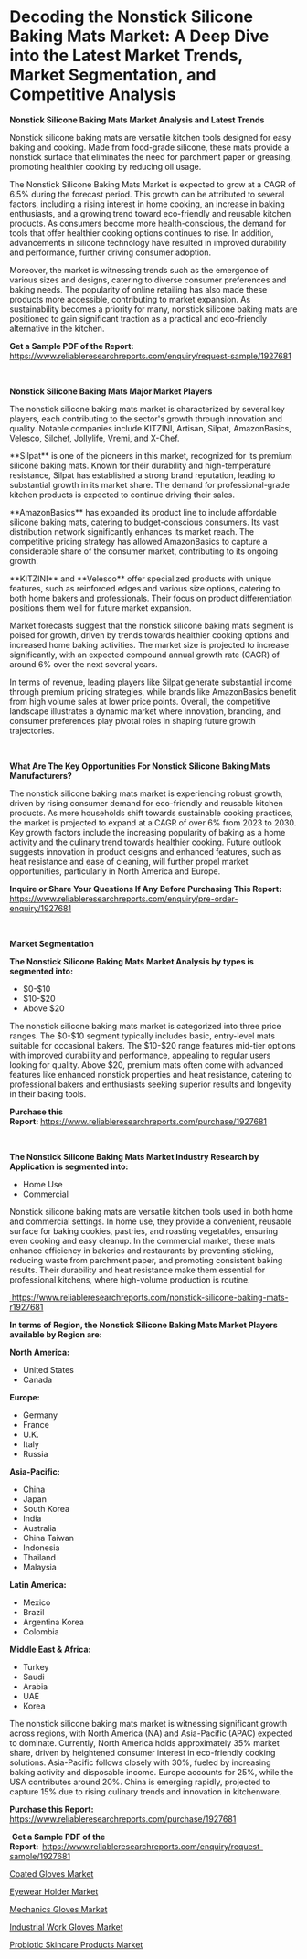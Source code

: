 <p><h1>Decoding the Nonstick Silicone Baking Mats Market: A Deep Dive into the Latest Market Trends, Market Segmentation, and Competitive Analysis</h1></p><p><strong>Nonstick Silicone Baking Mats Market Analysis and Latest Trends</strong></p>
<p><p>Nonstick silicone baking mats are versatile kitchen tools designed for easy baking and cooking. Made from food-grade silicone, these mats provide a nonstick surface that eliminates the need for parchment paper or greasing, promoting healthier cooking by reducing oil usage. </p><p>The Nonstick Silicone Baking Mats Market is expected to grow at a CAGR of 6.5% during the forecast period. This growth can be attributed to several factors, including a rising interest in home cooking, an increase in baking enthusiasts, and a growing trend toward eco-friendly and reusable kitchen products. As consumers become more health-conscious, the demand for tools that offer healthier cooking options continues to rise. In addition, advancements in silicone technology have resulted in improved durability and performance, further driving consumer adoption.</p><p>Moreover, the market is witnessing trends such as the emergence of various sizes and designs, catering to diverse consumer preferences and baking needs. The popularity of online retailing has also made these products more accessible, contributing to market expansion. As sustainability becomes a priority for many, nonstick silicone baking mats are positioned to gain significant traction as a practical and eco-friendly alternative in the kitchen.</p></p>
<p><strong>Get a Sample PDF of the Report:&nbsp;</strong> <a href="https://www.reliableresearchreports.com/enquiry/request-sample/1927681?utm_campaign=31&utm_medium=2&utm_source=Github&utm_content=ia&utm_term=06022025&utm_id=nonstick-silicone-baking-mats">https://www.reliableresearchreports.com/enquiry/request-sample/1927681</a></p>
<p>&nbsp;</p>
<p><strong>Nonstick Silicone Baking Mats Major Market Players</strong></p>
<p><p>The nonstick silicone baking mats market is characterized by several key players, each contributing to the sector's growth through innovation and quality. Notable companies include KITZINI, Artisan, Silpat, AmazonBasics, Velesco, Silchef, Jollylife, Vremi, and X-Chef.</p><p>**Silpat** is one of the pioneers in this market, recognized for its premium silicone baking mats. Known for their durability and high-temperature resistance, Silpat has established a strong brand reputation, leading to substantial growth in its market share. The demand for professional-grade kitchen products is expected to continue driving their sales.</p><p>**AmazonBasics** has expanded its product line to include affordable silicone baking mats, catering to budget-conscious consumers. Its vast distribution network significantly enhances its market reach. The competitive pricing strategy has allowed AmazonBasics to capture a considerable share of the consumer market, contributing to its ongoing growth.</p><p>**KITZINI** and **Velesco** offer specialized products with unique features, such as reinforced edges and various size options, catering to both home bakers and professionals. Their focus on product differentiation positions them well for future market expansion.</p><p>Market forecasts suggest that the nonstick silicone baking mats segment is poised for growth, driven by trends towards healthier cooking options and increased home baking activities. The market size is projected to increase significantly, with an expected compound annual growth rate (CAGR) of around 6% over the next several years.</p><p>In terms of revenue, leading players like Silpat generate substantial income through premium pricing strategies, while brands like AmazonBasics benefit from high volume sales at lower price points. Overall, the competitive landscape illustrates a dynamic market where innovation, branding, and consumer preferences play pivotal roles in shaping future growth trajectories.</p></p>
<p>&nbsp;</p>
<p><strong>What Are The Key Opportunities For Nonstick Silicone Baking Mats Manufacturers?</strong></p>
<p><p>The nonstick silicone baking mats market is experiencing robust growth, driven by rising consumer demand for eco-friendly and reusable kitchen products. As more households shift towards sustainable cooking practices, the market is projected to expand at a CAGR of over 6% from 2023 to 2030. Key growth factors include the increasing popularity of baking as a home activity and the culinary trend towards healthier cooking. Future outlook suggests innovation in product designs and enhanced features, such as heat resistance and ease of cleaning, will further propel market opportunities, particularly in North America and Europe.</p></p>
<p><strong>Inquire or Share Your Questions If Any Before Purchasing This Report:</strong> <a href="https://www.reliableresearchreports.com/enquiry/pre-order-enquiry/1927681?utm_campaign=31&utm_medium=2&utm_source=Github&utm_content=ia&utm_term=06022025&utm_id=nonstick-silicone-baking-mats">https://www.reliableresearchreports.com/enquiry/pre-order-enquiry/1927681</a></p>
<p>&nbsp;</p>
<p><strong>Market Segmentation</strong></p>
<p><strong>The Nonstick Silicone Baking Mats Market Analysis by types is segmented into:</strong></p>
<p><ul><li>$0-$10</li><li>$10-$20</li><li>Above $20</li></ul></p>
<p><p>The nonstick silicone baking mats market is categorized into three price ranges. The $0-$10 segment typically includes basic, entry-level mats suitable for occasional bakers. The $10-$20 range features mid-tier options with improved durability and performance, appealing to regular users looking for quality. Above $20, premium mats often come with advanced features like enhanced nonstick properties and heat resistance, catering to professional bakers and enthusiasts seeking superior results and longevity in their baking tools.</p></p>
<p><strong>Purchase this Report:&nbsp;</strong><a href="https://www.reliableresearchreports.com/purchase/1927681?utm_campaign=31&utm_medium=2&utm_source=Github&utm_content=ia&utm_term=06022025&utm_id=nonstick-silicone-baking-mats">https://www.reliableresearchreports.com/purchase/1927681</a></p>
<p>&nbsp;</p>
<p><strong>The Nonstick Silicone Baking Mats Market Industry Research by Application is segmented into:</strong></p>
<p><ul><li>Home Use</li><li>Commercial</li></ul></p>
<p><p>Nonstick silicone baking mats are versatile kitchen tools used in both home and commercial settings. In home use, they provide a convenient, reusable surface for baking cookies, pastries, and roasting vegetables, ensuring even cooking and easy cleanup. In the commercial market, these mats enhance efficiency in bakeries and restaurants by preventing sticking, reducing waste from parchment paper, and promoting consistent baking results. Their durability and heat resistance make them essential for professional kitchens, where high-volume production is routine.</p></p>
<p><a href="https://www.reliableresearchreports.com/nonstick-silicone-baking-mats-r1927681?utm_campaign=31&utm_medium=2&utm_source=Github&utm_content=ia&utm_term=06022025&utm_id=nonstick-silicone-baking-mats">&nbsp;https://www.reliableresearchreports.com/nonstick-silicone-baking-mats-r1927681</a></p>
<p><strong>In terms of Region, the Nonstick Silicone Baking Mats Market Players available by Region are:</strong></p>
<p>
    <p> <strong> North America: </strong>
        <ul>
            <li>United States</li>
            <li>Canada</li>
        </ul>
        </p> 
    <p> <strong> Europe: </strong>
        <ul>
            <li>Germany</li>
            <li>France</li>
            <li>U.K.</li>
            <li>Italy</li>
            <li>Russia</li>
        </ul>
        </p> 
    <p> <strong> Asia-Pacific: </strong>
        <ul>
            <li>China</li>
            <li>Japan</li>
            <li>South Korea</li>
            <li>India</li>
            <li>Australia</li>
            <li>China Taiwan</li>
            <li>Indonesia</li>
            <li>Thailand</li>
            <li>Malaysia</li>
        </ul>
        </p> 
    <p> <strong> Latin America: </strong>
        <ul>
            <li>Mexico</li>
            <li>Brazil</li>
            <li>Argentina Korea</li>
            <li>Colombia</li>
        </ul>
        </p> 
    <p> <strong> Middle East & Africa: </strong>
        <ul>
            <li>Turkey</li>
            <li>Saudi</li>
            <li>Arabia</li>
            <li>UAE</li>
            <li>Korea</li>
        </ul>
    </p>
    </p>
<p><p>The nonstick silicone baking mats market is witnessing significant growth across regions, with North America (NA) and Asia-Pacific (APAC) expected to dominate. Currently, North America holds approximately 35% market share, driven by heightened consumer interest in eco-friendly cooking solutions. Asia-Pacific follows closely with 30%, fueled by increasing baking activity and disposable income. Europe accounts for 25%, while the USA contributes around 20%. China is emerging rapidly, projected to capture 15% due to rising culinary trends and innovation in kitchenware.</p></p>
<p><strong>Purchase this Report: </strong><a href="https://www.reliableresearchreports.com/purchase/1927681?utm_campaign=31&utm_medium=2&utm_source=Github&utm_content=ia&utm_term=06022025&utm_id=nonstick-silicone-baking-mats">https://www.reliableresearchreports.com/purchase/1927681</a></p>
<p>&nbsp;<strong>Get a Sample PDF of the Report:&nbsp;&nbsp;</strong><a href="https://www.reliableresearchreports.com/enquiry/request-sample/1927681?utm_campaign=31&utm_medium=2&utm_source=Github&utm_content=ia&utm_term=06022025&utm_id=nonstick-silicone-baking-mats">https://www.reliableresearchreports.com/enquiry/request-sample/1927681</a></p>
<p><strong></strong></p>
<p><p><a href="https://github.com/donnettaletizia/Market-Research-Report-List-1/blob/main/coated-gloves-market.md?utm_campaign=31&utm_medium=2&utm_source=Github&utm_content=ia&utm_term=06022025&utm_id=nonstick-silicone-baking-mats">Coated Gloves Market</a></p><p><a href="https://github.com/alberthagorsuch/Market-Research-Report-List-1/blob/main/eyewear-holder-market.md?utm_campaign=31&utm_medium=2&utm_source=Github&utm_content=ia&utm_term=06022025&utm_id=nonstick-silicone-baking-mats">Eyewear Holder Market</a></p><p><a href="https://github.com/bogganbillie6969/Market-Research-Report-List-1/blob/main/mechanics-gloves-market.md?utm_campaign=31&utm_medium=2&utm_source=Github&utm_content=ia&utm_term=06022025&utm_id=nonstick-silicone-baking-mats">Mechanics Gloves Market</a></p><p><a href="https://github.com/boisetwa16/Market-Research-Report-List-1/blob/main/industrial-work-gloves-market.md?utm_campaign=31&utm_medium=2&utm_source=Github&utm_content=ia&utm_term=06022025&utm_id=nonstick-silicone-baking-mats">Industrial Work Gloves Market</a></p><p><a href="https://github.com/skerretflossie9297/Market-Research-Report-List-1/blob/main/probiotic-skincare-products-market.md?utm_campaign=31&utm_medium=2&utm_source=Github&utm_content=ia&utm_term=06022025&utm_id=nonstick-silicone-baking-mats">Probiotic Skincare Products Market</a></p></p>